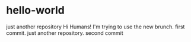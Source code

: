 # hello-world

just another repository
Hi Humans!
I'm  trying to use the new brunch. first commit. 
just another repository. second commit

